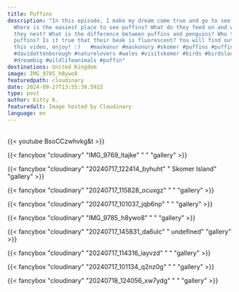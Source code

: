 ```yaml
---
title: Puffins
description: "In this episode, I make my dream come true and go to see puffins!
  Where is the easiest place to see puffins? What do they feed on and where do
  they nest? What is the difference between puffins and penguins? Who threatens
  puffins? Is it true that their beak is fluorescent? You will find out all in
  this video, enjoy! :)   #maskonur #maskonury #skomer #puffins #puffinsuk
  #davidattenborough #naturelovers #wales #visitskomer #birds #birdslover
  #dreambig #wildlifeanimals #puffin"
destinations: United Kingdom
image: IMG_9785_h8ywo8
featuredpath: cloudinary
date: 2024-09-27T13:55:39.592Z
type: post
author: Kitty R.
featuredalt: Image hosted by Cloudinary
language: en
---
```

<br>{{< youtube BsoCCzwhvkg&t >}}</br>

{{< fancybox "cloudinary" "IMG_9769_ltajke" " " "gallery" >}}

{{< fancybox "cloudinary" "20240717_122414_byhuht" " Skomer Island" "gallery" >}}

{{< fancybox "cloudinary" "20240717_115828_ocuxgz" " " "gallery" >}}

{{< fancybox "cloudinary" "20240717_101037_jqb6np" " " "gallery" >}}

{{< fancybox "cloudinary" "IMG_9785_h8ywo8" " " "gallery" >}}

{{< fancybox "cloudinary" "20240717_145831_da6ulc" " undefined" "gallery" >}}

{{< fancybox "cloudinary" "20240717_114316_iayvzd" " " "gallery" >}}

{{< fancybox "cloudinary" "20240717_101134_q2nz0g" " " "gallery" >}}

{{< fancybox "cloudinary" "20240718_124056_xw7ydg" " " "gallery" >}}